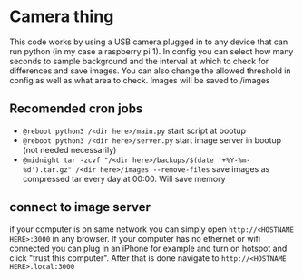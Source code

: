 # Camera thing
This code works by using a USB camera plugged in to any device that can run python (in my case a raspberry pi 1).
In config you can select how many seconds to sample background and the interval at which to check for differences and save images. 
You can also change the allowed threshold in config as well as what area to check.
Images will be saved to /images

## Recomended cron jobs
* `@reboot python3 /<dir here>/main.py` start script at bootup
* `@reboot python3 /<dir here>/server.py` start image server in bootup (not needed necessarily)
* `@midnight tar -zcvf "/<dir here>/backups/$(date '+%Y-%m-%d').tar.gz" /<dir here>/images --remove-files` save images as compressed tar every day at 00:00. Will save memory

## connect to image server
if your computer is on same network you can simply open `http://<HOSTNAME HERE>:3000` in any browser. 
If your computer has no ethernet or wifi connected you can plug in an iPhone for example and turn on hotspot and click "trust this computer". After that is done navigate to `http://<HOSTNAME HERE>.local:3000`
